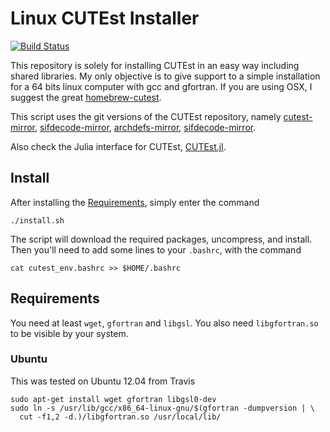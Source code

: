 # Linux CUTEst Installer

[![Build Status](https://travis-ci.org/abelsiqueira/linux-cutest.svg?branch=master)](https://travis-ci.org/abelsiqueira/linux-cutest)

This repository is solely for installing
CUTEst in an easy way including shared libraries.
My only objective is to give support to a simple installation for a
64 bits linux computer with gcc and gfortran.
If you are using OSX, I suggest the great
[homebrew-cutest](http://github.com/optimizers/homebrew-cutest).

This script uses the git versions of the CUTEst repository, namely
[cutest-mirror](http://github.com/optimizers/cutest-mirror),
[sifdecode-mirror](http://github.com/optimizers/sifdecode-mirror),
[archdefs-mirror](http://github.com/optimizers/archdefs-mirror),
[sifdecode-mirror](http://github.com/optimizers/sifdecode-mirror).

Also check the Julia interface for CUTEst,
[CUTEst.jl](http://github.com/JuliaOptimizers/CUTEst.jl).

## Install

After installing the [Requirements](#requirements),
simply enter the command

    ./install.sh

The script will download the required packages, uncompress, and install.
Then you'll need to add some lines to your `.bashrc`, with the command

    cat cutest_env.bashrc >> $HOME/.bashrc

## Requirements

You need at least `wget`, `gfortran` and `libgsl`. You also need
`libgfortran.so` to be visible by your system.

### Ubuntu

This was tested on Ubuntu 12.04 from Travis

    sudo apt-get install wget gfortran libgsl0-dev
    sudo ln -s /usr/lib/gcc/x86_64-linux-gnu/$(gfortran -dumpversion | \
      cut -f1,2 -d.)/libgfortran.so /usr/local/lib/
